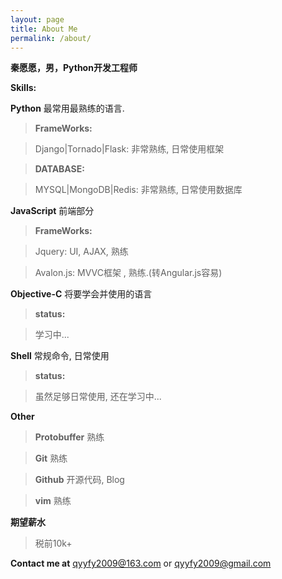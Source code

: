 ```yaml
---
layout: page
title: About Me
permalink: /about/
---
```


**秦愿愿，男，Python开发工程师**

**Skills:**

**Python**  最常用最熟练的语言.

>**FrameWorks:**

>Django|Tornado|Flask: 非常熟练, 日常使用框架

>**DATABASE:**

>MYSQL|MongoDB|Redis: 非常熟练, 日常使用数据库

**JavaScript**  前端部分

>**FrameWorks:**

>Jquery: UI, AJAX, 熟练

>Avalon.js: MVVC框架 , 熟练.(转Angular.js容易)

**Objective-C** 将要学会并使用的语言

>**status:**

> 学习中...

**Shell**  常规命令, 日常使用

>**status:**

>虽然足够日常使用, 还在学习中...

**Other**

>**Protobuffer** 熟练

>**Git** 熟练

>**Github** 开源代码, Blog

>**vim** 熟练

**期望薪水**

>税前10k+

**Contact me at**  [qyyfy2009@163.com](mailto:qyyfy2009@163.com) or [qyyfy2009@gmail.com](mailto:qyyfy2009@gmail.com)
